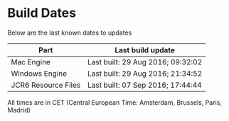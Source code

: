 # Build Dates

Below are the last known dates to updates

Part | Last build update
-----|-----
Mac Engine | Last built: 29 Aug 2016; 09:32:02
Windows Engine | Last built: 29 Aug 2016; 21:34:52
JCR6 Resource Files | Last built: 07 Sep 2016; 17:44:44
All times are in CET (Central European Time: Amsterdam, Brussels, Paris, Madrid)



